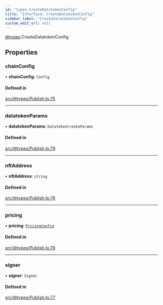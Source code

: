 ```yaml
---
id: "types.CreateDatatokenConfig"
title: "Interface: CreateDatatokenConfig"
sidebar_label: "CreateDatatokenConfig"
custom_edit_url: null
---
```


[@types](../modules/types.md).CreateDatatokenConfig

## Properties

### chainConfig

• **chainConfig**: `Config`

#### Defined in

[src/@types/Publish.ts:75](https://github.com/deltaDAO/nautilus/blob/300e017/src/@types/Publish.ts#L75)

___

### datatokenParams

• **datatokenParams**: `DatatokenCreateParams`

#### Defined in

[src/@types/Publish.ts:79](https://github.com/deltaDAO/nautilus/blob/300e017/src/@types/Publish.ts#L79)

___

### nftAddress

• **nftAddress**: `string`

#### Defined in

[src/@types/Publish.ts:76](https://github.com/deltaDAO/nautilus/blob/300e017/src/@types/Publish.ts#L76)

___

### pricing

• **pricing**: [`PricingConfig`](types.PricingConfig.md)

#### Defined in

[src/@types/Publish.ts:78](https://github.com/deltaDAO/nautilus/blob/300e017/src/@types/Publish.ts#L78)

___

### signer

• **signer**: `Signer`

#### Defined in

[src/@types/Publish.ts:77](https://github.com/deltaDAO/nautilus/blob/300e017/src/@types/Publish.ts#L77)
